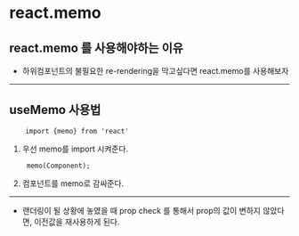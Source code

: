 # react.memo
## react.memo 를 사용해야하는 이유
* 하위컴포넌트의 불필요한 re-rendering을 막고싶다면 react.memo를 사용해보자
---
## useMemo 사용법


        import {memo} from 'react'


1. 우선 memo를 import 시켜준다.

        memo(Component);

2. 컴포넌트를 memo로 감싸준다.

---

- 랜더링이 될 상황에 놓였을 때 prop check 를 통해서 prop의 값이 변하지 않았다면, 이전값을 재사용하게 된다.
